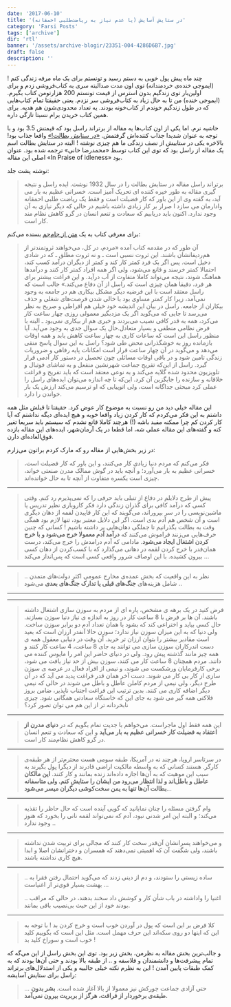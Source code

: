 ```yaml
---
date: '2017-06-10'
title: 'در ستایش آسایش (یا عدم نیاز به ریاضت‌طلبی احمقانه)'
category: 'Farsi Posts'
tags: ['archive']
dir: 'rtl'
banner: '/assets/archive-blogir/23351-004-4286D6B7.jpg'
draft: false
description: ''
---
```


چند ماه پیش پول خوبی به دستم رسید و تونستم برای یک ماه مرفه زندگی کنم ! (ایموجی خنده‌ی خردمندانه) توی اون مدت صدالبته سری به کتاب‌فروشی زدم و برای اولین‌بار توی زندگیم بدون استرس از قیمت تونستم 200 هزارتومن کتاب بگیرم. (ایموجی خنده) من تا به حال زیاد به کتاب‌فروشی سر نزدم. یعنی حقیقتا تمام کتاب‌هایی که در طول زندگیم خوندم از کتاب‌خونه بودند. یه تعداد محدودی‌شون هم هدیه. برای همین کتاب خریدن برام نسبتا تازگی داره.

حاشیه نرم. اما یکی از اون کتاب‌ها یه مقاله از برتراند راسل بود که قیمتش 3.5 بود و با توجه به عنوان شدیدا جذاب کننده‌اش گرفتمش. [«در ستایش بطالت!»](https://www.goodreads.com/review/show?id=1705836679) واقعا جذاب بود!‌ بالاخره یکی در ستاییش از نصف زندگی ما هم چیزی نوشته !‌ البته در ستایش بطالت اسم یک مقاله از راسل بود که توی این کتاب توسط «محمدرضا خانی» ترجمه شده بود. عنوان اصلی این مقاله «In Praise of idleness» بود.

نوشته پشت جلد:

> برتراند راسل مقاله در ستایش بطالت را در سال 1932 نوشت. ایده راسل و نتیجه گیری مقاله به طور خیره کننده ای تحریک آمیز است. خسرانی عظیم به بار می آید، به گفته وی از این باور که کار فضیلت است و فقط یک ریاضت طلبی احمقانه وادارمان می سازد ا صرار بر کار زیادی داشته باشیم در حالی که دیگر نیازی به آن وجود ندارد. اکنون باید دریابیم که سعادت و تنعم انسان در گرو کاهش نظام مند کار است.

برای معرفی کتاب به یک [متن از جام‌جم](http://press.jamejamonline.ir/Newspreview/1873159040371725844) بسنده می‌کنم:

> آن طور که در مقدمه کتاب آمده «مردم، در کل، می‌خواهند ثروتمندتر از هم‌ردیفانشان باشند. این ثروت نسبی است ـ و نه ثروت مطلق ـ که در شادی دخیل است. پس اگر یک فرد کمتر کار کند و کمتر از دیگران درآمد کسب کند، احتمالا کمتر خرسند و قانع می‌شود، ولی اگر همه افراد کمتر کار کنند و درآمدها هماهنگ شوند، نتیجه می‌تواند کاملا متفاوت از آب درآید. و این فراغت بیشتر برای هر فرد، دقیقا همان چیزی است که راسل از آن دفاع می‌کند.» جالب است که راسل معتقد است با این فرضیه دیگر مشکل بیکاری هم در جامعه به وجود نمی‌آمد، زیرا کار کمتر مساوی بود با خالی شدن فرصت‌های شغلی و حذف بیکاران از جامعه. راسل در بیان این اندیشه خود خیلی هم افراطی و صریح به نظر می‌رسد تا جایی که می‌گوید اگر یک مزدبگیر معمولی روزی چهار ساعت کار می‌کرد، همه به قدر کافی نصیب می‌بردند و خبری هم از بیکاری نمی‌بود ـ البته با فرض نظامی منطقی و بسیار متعادل.حال یک سوال جدی به وجود می‌آید. آیا منظور راسل این است که ساعات کاری به چهار ساعت کاهش یابد و همه اوقات بازمانده روز به خوشگذرانی محض طی شود؟ راسل به این سوال پاسخ منفی می‌دهد و می‌گوید در آن چهار ساعت قرار است امکانات پایه رفاهی و ضروریات زندگی تامین شود و در باقی اوقات مسائلی چون تحصیل در دستور کار آدمی قرار گیرد. راسل از این‌که تفریح جماعت شهرنشین منفعل و به تماشای فوتبال و تلویزیون محدود شده گلایه می‌کند و به نوعی معتقد است که باید تفریح و فراغت خلاقانه و سازنده را جایگزین آن کرد. این‌که تا چه اندازه می‌توان ایده‌های راسل را عملی کرد مبحثی جداگانه است، ولی اتوپیایی که او ترسیم می‌کند ارزش یک بار خواندن را دارد.

این مقاله خیلی دید من رو نسبت به موضوع کار عوض کرد. حقیقتا تا قبلش مثل همه داشتم به این فکر می‌کردم که کار کردن زیاد واقعا خوبه و هیچ ایده‌ای دیگه نداشتم که آیا کار کردن کم چرا ممکنه مفید باشه‌ (!) هرچند کاملا قانع نشدم که سیستم باید سریعا تغیر کنه و گفته‌های این مقاله عملی شه، اما قطعا در یک آرمان‌شهر، ایده‌های این مقاله بازده فوق‌العاده‌ای دارن.

در زیر بخش‌هایی از مقاله رو که مارک کردم براتون می‌زارم:

> فکر می‌کنم که مردم دنیا زیادی کار می‌کنند، و این باور که کار فضیلت است، خسرانی عظیم به بار می‌آورد؛ و آنچه باید در گوش ممالک مدرن صنعتی خواند، چیزی است یکسره متفاوت از آنچه تا به حال خوانده‌اند.

---

> پیش از طرح دلایلم در دفاع از تنبلی باید حرفی را که نمی‌پذیرم رد کنم. وقتی کسی که درآمد کافی برای گذران زندگی دارد فکر کاروباری نظیر تدریس یا ماشین‌نویسی را در سر بپروراند، می‌گویند که این کار قاپیدن لفمه از دهان دیگری است و آن شخص هم آدم بدی است. اگر این دلایل معتبر بود، تنها لازم بود همگی وقت به بطالت بگذرانیم تا جملگی دهان‌هایی پر داشته باشیم ! کسانی که چنین حرف‌هایی می‌زنند فراموش می‌کنند که **درآمد آدم معمولا خرج می‌شود و با خرج کردن اشتغال ایجاد می‌شود**. مادامی که آدم درامدش را خرج می‌کند، درست همان‌فدر با خرج کردن لقمه در دهانی می‌گذارد که با کسب‌کردن از دهان کسی بیرون کشیده. با این اوصاف شرور واقعی کسی است که پس‌انداز می‌کند ...

---

> .. نظر به این واقعیت که بخش عمده‌ی مخارج عمومی اکثر دولت‌های متمدن شامل هزینه‌های **جنگ‌های قبلی یا تدارک جنگ‌های بعدی** می‌شود ..

---

---

> فرض کنید در یک برهه ی مشخص، پاره ای از مردم به سوزن سازی اشتغال داشته باشند. آن ها بر فرض با 8 ساعت کار در روز به اندازه ی نیاز دنیا سوزن بسازند. حال کسی بیاید و اختراعی کند که بشود با همان تعداد آدم دو برابر سوزن ساخت. ولی دنیا که به این میزان سوزن نیاز ندارد؛ سوزن حالا آنفدر ارزان است که بعید است مقادیر بیشتر را بتوان ارزان تر خرید. آن وقت در دنیایی معقول همه ی دست اندرکاران سوزن سازی می توانند به جای 8 ساعت، 4 ساعت کار کنند و همه چیز مانند گذشته پیش رود. ولی در دنیای حاضر این امر را مایوس کننده می دانند. مردم همچنان 8 ساعت کار می کنند، سوزن بیش از حد نیاز یافت می شود، برخی کارفرمایان ورشکست می شوند، و نیمی از افراد فعال در عرصه ی سوزن سازی از کار بی کار می شوند. دست آخر همان قدر فراغت پدید می آید که در آن طرح دیگر، ولی نیمی از مردم کاملن عاطل و باطل می شوند در حالی که نیمی دیگر اضافه کاری می کنند. بدین ترتیب این فراغت اجتناب ناپذیر، ضامن بروز فلاکتی همه گیر می شود به جای این که خاستگاه سعادتی همگانی شود. چیزی نابخردانه تر از این هم می توان تصور کرد؟

---

> این همه فقط اول ماجراست. می‌خواهم با جدیت تمام بگویم که در **دنیای مدرن از اعتقاد به فضیلت کار خسرانی عظیم به بار می‌آید** و این که سعادت و تنعم انسان در گرو کاهش نظام‌مند کار است.

---

> در سرتاسر اروپا، هرچند نه در آمریکا، طبقه سومی هست محترم‌تر از هر طبقه‌ی کارگر. هستند کسانی که به واسطه مالکیت اراضی قادرند از دیگرا پول بگیرند به سبب این موهبت که به آن‌ها اجازه داده‌اند زنده بمانند و کار کنند. **این مالکان عاطل و باطل‌اند و لذا انتظار می‌رود من ایشان را ستایش کنم. ولی متاسفانه بطالت آن‌ها تنها به یمن سخت‌کوشی دیگران میسر می‌شود**...

---

> وام گرفتن مسئله را چنان نمایانید که گویی آینده است که حال حاظر را تقذیه می‌کند؛ و البته این امر شدنی نبود، آدم که نمی‌تواند لقمه نانی را بخورد که هنوز وجود ندارد ..

---

> و می‌خواهند پسرانشان آن‌قدر سخت کار کنند که مجالی برای تربیت شدن نداشته باشند، ولی شگفت آن که اهمیتی نمی‌دهند که همسران و دخترانشان اصلا و ابدا هیچ کاری نداشته باشند.

---

> .. ساده زیستی را ستودند، و دم از دینی زدند که می‌گوید احتمال رفتن فقرا به بهشت بسیار قوی‌تر از اغنیاست ...
>
> .. اغنیا را واداشته در باب شأن کار و کوشش داد سخند بدهند، در حالی که مراقب بودند خود از این حیث بی‌نصیب باقی بمانند.

---

> کلا فرض بر این است که پول در آوردن خوب است و خرج کردن بد !‌ با توجه به این که اینها دو روی سکه‌اند این حرف مهمل است. مثل این است که بگوییم کلید خوب است و سوراخ کلید بد !

و جالب‌ترین بخش مقاله به نظرمن، بخش زیر بود. توی این بخش راسل از این می‌گه که تمام پیشرفت‌ها و دانشمندان و فلاسفه و .. از طبقه بالا بودند و حتی آن‌ها بودند که به کمک طبقات پایین آمدن ! این به نظرم نکته خیلی جالبیه و یکی از استدلال‌های برتراند راسل برای ستایش آسایشه:

> ... حتی آزادی جماعت جورکش نیز معمولا از بالا آغاز شده است. **بشر بدون طبقه‌ی برخوردار از فراقت، هرگز از بربریت بیرون نمی‌آمد.**
